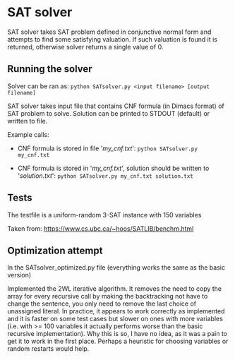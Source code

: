 # SAT solver

SAT solver takes SAT problem defined in conjunctive normal form and attempts to find some satisfying valuation. If such valuation is found it is returned, otherwise solver returns a single value of 0.

## Running the solver
Solver can be ran as: `python SATsolver.py <input filename> [output filename]`

SAT solver takes input file that contains CNF formula (in Dimacs format) of SAT problem to solve.
Solution can be printed to STDOUT (default) or written to file.

Example calls:
+ CNF formula is stored in file '*my_cnf.txt*':
`python SATsolver.py my_cnf.txt`

+ CNF formula is stored in '*my_cnf.txt*', solution should be written to '*solution.txt*':
`python SATsolver.py my_cnf.txt solution.txt`

## Tests
The testfile is a uniform-random 3-SAT instance with 150 variables

Taken from:
https://www.cs.ubc.ca/~hoos/SATLIB/benchm.html

## Optimization attempt
In the SATsolver_optimized.py file (everything works the same as the basic version)

Implemented the 2WL iterative algorithm. It removes the need to copy the array for every recursive call by making the backtracking not have to change the sentence, you only need to remove the last choice of unassigned literal.
In practice, it appears to work correctly as implemented and it is faster on some test cases but slower on ones with more variables (i.e. with >= 100 variables it actually performs worse than the basic recursive implementation). Why this is so, I have no idea, as it was a pain to get it to work in the first place. Perhaps a heuristic for choosing variables or random restarts would help.

